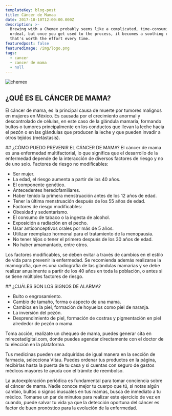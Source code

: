 ```yaml
---
templateKey: blog-post
title: Cáncer de Mamaa
date: 2017-10-10T12:00:00.000Z
description: >-
  Brewing with a Chemex probably seems like a complicated, time-consuming
  ordeal, but once you get used to the process, it becomes a soothing ritual
  that's worth the effort every time.
featuredpost: false
featuredimage: /img/logo.png
tags:
  - cancer
  - cancer de mama
  - null
---
```

![chemex](/img/chemex.jpg)

## ¿QUÉ ES EL CÁNCER DE MAMA?
El cáncer de mama, es la principal causa de muerte por tumores malignos en mujeres en México. Es causada por el crecimiento anormal y descontrolado de células, en este caso de la glándula mamaria, formando bultos o tumores principalmente en los conductos que llevan la leche hacia el pezón o en las glándulas que producen la leche y que pueden invadir a otros tejidos (metástasis). 

## ¿CÓMO PUEDO PREVENIR EL CÁNCER DE MAMA?
El cáncer de mama es una enfermedad multifactorial, lo que significa que el desarrollo de la enfermedad depende de la interacción de diversos factores de riesgo y no de uno solo.
Factores de riesgo no modificables:

- Ser mujer.
- La edad, el riesgo aumenta a partir de los 40 años.
- El componente genético.
- Antecedentes heredofamiliares.
- Haber tenido la primera menstruación antes de los 12 años de edad.
- Tener la última menstruación después de los 55 años de edad.
- Factores de riesgo modificables:
- Obesidad y sedentarismo.
- El consumo de tabaco o la ingesta de alcohol.
- Exposición a radiación en el pecho.
- Usar anticonceptivos orales por más de 5 años.
- Utilizar reemplazo hormonal para el tratamiento de la menopausia.
- No tener hijos o tener el primero después de los 30 años de edad.
- No haber amamantado, entre otros.

Los factores modificables, se deben evitar a través de cambios en el estilo de vida para prevenir la enfermedad. Se recomienda además realizarse la mamografía, que es una radiografía de las glándulas mamarias y se debe realizar anualmente a partir de los 40 años en toda la población, o antes si se tiene múltiples factores de riesgo.

## ¿CUÁLES SON LOS SIGNOS DE ALARMA?
- Bulto o engrosamiento.
- Cambio de tamaño, forma o aspecto de una mama.
- Cambios en la piel, formación de hoyuelos como piel de naranja.
- La inversión del pezón.
- Desprendimiento de piel, formación de costras y pigmentación en piel alrededor de pezón o mama.

Toma acción, realízate un chequeo de mama, puedes generar cita en mirecetadigital.com, donde puedes agendar directamente con el doctor de tu elección en la plataforma. 

Tus medicinas pueden ser adquiridas de igual manera en la sección de farmacia, selecciona Vitau. Puedes ordenar tus productos en la página, recibirlas hasta la puerta de tu casa y si cuentas con seguro de gastos médicos mayores te ayuda con el trámite de reembolso. 

La autoexploración periódica es fundamental para tomar conciencia sobre el cáncer de mama. Nadie conoce mejor tu cuerpo que tú, si notas algún cambio, bultos o signos inusuales en tus mamas, busca de inmediato a tu médico. Tomarse un par de minutos para realizar este ejercicio de vez en cuando, puede salvar tu vida ya que la detección oportuna del cáncer es factor de buen pronóstico para la evolución de la enfermedad.
